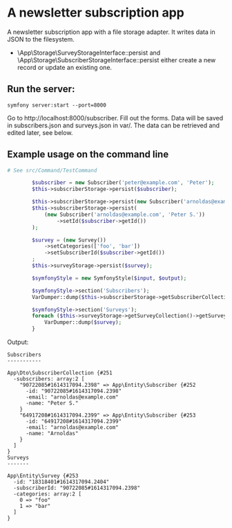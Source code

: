# A newsletter subscription app

A newsletter subscription app with a file storage adapter. It writes data in JSON to the filesystem.
- \App\Storage\SurveyStorageInterface::persist and \App\Storage\SubscriberStorageInterface::persist either create
a new record or update an existing one.

## Run the server:
```
symfony server:start --port=8000
```
Go to http://localhost:8000/subscriber. Fill out the forms. Data will be saved in subscribers.json and surveys.json
in var/. The data can be retrieved and edited later, see below.

## Example usage on the command line

```php
# See src/Command/TestCommand

        $subscriber = new Subscriber('peter@example.com', 'Peter');
        $this->subscriberStorage->persist($subscriber);

        $this->subscriberStorage->persist(new Subscriber('arnoldas@example.com', 'Arnoldas'));
        $this->subscriberStorage->persist(
            (new Subscriber('arnoldas@example.com', 'Peter S.'))
                ->setId($subscriber->getId())
        );

        $survey = (new Survey())
            ->setCategories(['foo', 'bar'])
            ->setSubscriberId($subscriber->getId())
        ;
        $this->surveyStorage->persist($survey);

        $symfonyStyle = new SymfonyStyle($input, $output);

        $symfonyStyle->section('Subscribers');
        VarDumper::dump($this->subscriberStorage->getSubscriberCollection());

        $symfonyStyle->section('Surveys');
        foreach ($this->surveyStorage->getSurveyCollection()->getSurveys() as $survey) {
            VarDumper::dump($survey);
        }
```

Output:
```
Subscribers
-----------

App\Dto\SubscriberCollection {#251
  -subscribers: array:2 [
    "90722085#1614317094.2398" => App\Entity\Subscriber {#252
      -id: "90722085#1614317094.2398"
      -email: "arnoldas@example.com"
      -name: "Peter S."
    }
    "64917208#1614317094.2399" => App\Entity\Subscriber {#253
      -id: "64917208#1614317094.2399"
      -email: "arnoldas@example.com"
      -name: "Arnoldas"
    }
  ]
}
Surveys
-------

App\Entity\Survey {#253
  -id: "18318401#1614317094.2404"
  -subscriberId: "90722085#1614317094.2398"
  -categories: array:2 [
    0 => "foo"
    1 => "bar"
  ]
}

```


